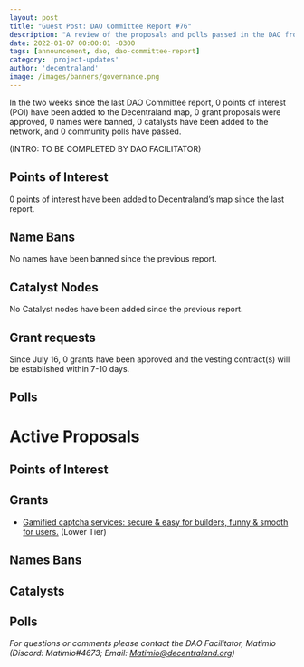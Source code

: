 ```yaml
---
layout: post
title: "Guest Post: DAO Committee Report #76"
description: "A review of the proposals and polls passed in the DAO from July 16 through July 31".
date: 2022-01-07 00:00:01 -0300
tags: [announcement, dao, dao-committee-report]
category: 'project-updates'
author: 'decentraland'
image: /images/banners/governance.png
---
```


In the two weeks since the last DAO Committee report, 0 points of interest (POI) have been added to the Decentraland map, 0 grant proposals were approved, 0 names were banned, 0 catalysts have been added to the network, and 0 community polls have passed.

(INTRO: TO BE COMPLETED BY DAO FACILITATOR)

## Points of Interest
0 points of interest have been added to Decentraland’s map since the last report.


## Name Bans

No names have been banned since the previous report.

## Catalyst Nodes
No Catalyst nodes have been added since the previous report.


## Grant requests
Since July 16, 0 grants have been approved and the vesting contract(s) will be established within 7-10 days.


## Polls


# Active Proposals

## Points of Interest


## Grants

* [Gamified captcha services: secure &amp; easy for builders, funny &amp; smooth for users.](https://governance.decentraland.org/proposal/?id=154839f8-fc21-41e7-956c-489d6f50e31a) (Lower Tier)

## Names Bans


## Catalysts


## Polls


*For questions or comments please contact the DAO Facilitator, Matimio (Discord: Matimio#4673; Email: [Matimio@decentraland.org](mailto:Matimio@decentraland.org))*